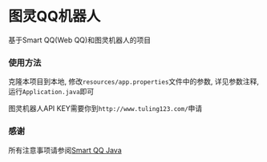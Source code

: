# 图灵QQ机器人
基于Smart QQ(Web QQ)和图灵机器人的项目

### 使用方法

克隆本项目到本地, 修改`resources/app.properties`文件中的参数, 详见参数注释, 运行`Application.java`即可  
  
图灵机器人API KEY需要你到`http://www.tuling123.com/`申请

### 感谢
所有注意事项请参阅[Smart QQ Java][1]


[1]: https://github.com/ScienJus/smartqq
